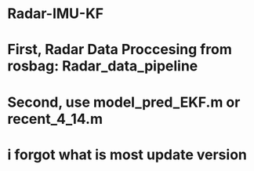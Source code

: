 # Radar-IMU-KF

# First, Radar Data Proccesing from rosbag: Radar_data_pipeline
# Second, use model_pred_EKF.m or recent_4_14.m
# i forgot what is most update version

